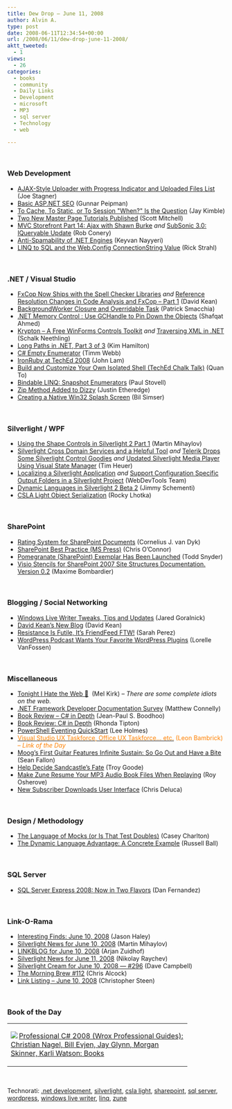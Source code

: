```yaml
---
title: Dew Drop – June 11, 2008
author: Alvin A.
type: post
date: 2008-06-11T12:34:54+00:00
url: /2008/06/11/dew-drop-june-11-2008/
aktt_tweeted:
  - 1
views:
  - 26
categories:
  - books
  - community
  - Daily Links
  - Development
  - microsoft
  - MP3
  - sql server
  - Technology
  - web

---
```

</p> 

&#160;

### Web Development

  * <a href="http://www.misfitgeek.com/AJAXstyleFileUploaderWithProgressIndicatorAndUploadedFilesList.aspx" target="_blank">AJAX-Style Uploader with Progress Indicator and Uploaded Files List</a> (Joe Stagner)
  * <a href="http://weblogs.asp.net/gunnarpeipman/archive/2008/06/10/basic-asp-net-seo.aspx" target="_blank">Basic ASP.NET SEO</a> (Gunnar Peipman)
  * <a href="http://theruntime.com/blogs/jaykimble/archive/2008/06/10/to-cache-to-static-or-to-session-quotwhenquot-is-the.aspx" target="_blank">To Cache, To Static, or To Session "When?" Is the Question</a> (Jay Kimble)
  * <a href="http://scottonwriting.net/sowblog/posts/13311.aspx" target="_blank">Two New Master Page Tutorials Published</a> (Scott Mitchell)
  * <a href="http://blog.wekeroad.com/mvc-storefront/mvcstore-part-14/" target="_blank">MVC Storefront Part 14: Ajax with Shawn Burke</a>&#160;_and_&#160;<a href="http://blog.wekeroad.com/blog/subsonic-3-0-iqueryable-update/" target="_blank">SubSonic 3.0: IQueryable Update</a> (Rob Conery)
  * <a href="http://nayyeri.net/blog/anti-spamability-of-net-engines/" target="_blank">Anti-Spamability of .NET Engines</a> (Keyvan Nayyeri)
  * <a href="http://www.west-wind.com/weblog/posts/203567.aspx" target="_blank">LINQ to SQL and the Web.Config ConnectionString Value</a> (Rick Strahl)

&#160;

### .NET / Visual Studio

  * <a href="http://davesbox.com/archive/2008/06/08/fxcop-now-ships-with-the-spell-checker-libraries.aspx" target="_blank">FxCop Now Ships with the Spell Checker Libraries</a>&#160;_and_&#160;<a href="http://davesbox.com/archive/2008/06/10/reference-resolution-changes-in-code-analysis-and-fxcop-part-1.aspx" target="_blank">Reference Resolution Changes in Code Analysis and FxCop &#8211; Part 1</a> (David Kean)
  * <a href="http://codebetter.com/blogs/patricksmacchia/archive/2008/06/10/backgroundworker-closure-and-overridable-task.aspx" target="_blank">BackgroundWorker Closure and Overridable Task</a> (Patrick Smacchia)
  * <a href="http://dotnet.dzone.com/news/net-memory-control-use-gchandl" target="_blank">.NET Memory Control : Use GCHandle to Pin Down the Objects</a> (Shafqat Ahmed)
  * <a href="http://dotnet.dzone.com/news/krypton-a-free-winforms-contro" target="_blank">Krypton &#8211; A Free WinForms Controls Toolkit</a>&#160;_and_&#160;<a href="http://dotnet.dzone.com/news/traversing-xml-net" target="_blank">Traversing XML in .NET</a> (Schalk Neethling)
  * <a href="http://blogs.msdn.com/bclteam/archive/2008/06/10/long-paths-in-net-part-3-of-3-kim-hamilton.aspx" target="_blank">Long Paths in .NET, Part 3 of 3</a> (Kim Hamilton)
  * <a href="http://www.csharp411.com/c-empty-enumerator/" target="_blank">C# Empty Enumerator</a> (Timm Webb)
  * <a href="http://www.iunknown.com/2008/06/ironruby-at-tech-ed-2008.html" target="_blank">IronRuby at TechEd 2008</a> (John Lam)
  * <a href="http://blogs.msdn.com/quanto/archive/2008/06/10/build-and-customize-your-own-isolated-shell-tech-ed-chalk-talk.aspx" target="_blank">Build and Customize Your Own Isolated Shell (TechEd Chalk Talk)</a> (Quan To)
  * <a href="http://www.paulstovell.com/blog/bindable-linq-snapshot-enumerators" target="_blank">Bindable LINQ: Snapshot Enumerators</a> (Paul Stovell)
  * <a href="http://www.codethinked.com/post/2008/06/Zip-method-added-to-Dizzy.aspx" target="_blank">Zip Method Added to Dizzy</a> (Justin Etheredge)
  * <a href="http://weblogs.asp.net/bsimser/archive/2008/06/11/creating-a-native-win32-splash-screen.aspx" target="_blank">Creating a Native Win32 Splash Screen</a> (Bil Simser)

&#160;

### Silverlight / WPF

  * <a href="http://www.silverlightshow.net/items/Using-the-Shape-controls-in-Silverlight-2-Part-1.aspx" target="_blank">Using the Shape Controls in Silverlight 2 Part 1</a> (Martin Mihaylov)
  * <a href="http://timheuer.com/blog/archive/2008/06/10/silverlight-services-cross-domain-404-not-found.aspx" target="_blank">Silverlight Cross Domain Services and a Helpful Tool</a>&#160;_and_&#160;<a href="http://timheuer.com/blog/archive/2008/06/10/telerik-releases-preview-of-silverlight-control-suite.aspx" target="_blank">Telerik Drops Some Silverlight Control Goodies</a> _and_&#160;<a href="http://timheuer.com/blog/archive/2008/06/10/updating-skinnable-media-player-using-visualstatemanager.aspx" target="_blank">Updated Silverlight Media Player Using Visual State Manager</a> (Tim Heuer)
  * <a href="http://blogs.msdn.com/webdevtools/archive/2008/06/10/localizing-a-silverlight-application.aspx" target="_blank">Localizing a Silverlight Application</a>&#160;_and_&#160;<a href="http://blogs.msdn.com/webdevtools/archive/2008/06/10/support-configuration-specific-output-folders-in-a-silverlight-project.aspx" target="_blank">Support Configuration Specific Output Folders in a Silverlight Project</a> (WebDevTools Team)
  * <a href="http://blog.jimmy.schementi.com/2008/06/dynamic-languages-in-silverlight-2-beta.html" target="_blank">Dynamic Languages in Silverlight 2 Beta 2</a> (Jimmy Schementi)
  * <a href="http://www.lhotka.net/weblog/CSLALightObjectSerialization.aspx" target="_blank">CSLA Light Object Serialization</a> (Rocky Lhotka)

&#160;

### SharePoint

  * <a href="http://www.cjvandyk.com/blog/Lists/Posts/Post.aspx?List=744536f4-127e-4c4a-bcff-b85408e7e7e5&ID=173" target="_blank">Rating System for SharePoint Documents</a> (Cornelius J. van Dyk)
  * <a href="http://grumpywookie.wordpress.com/2008/06/05/sharepoint-best-practice-microsoft-press/" target="_blank">SharePoint Best Practice (MS Press)</a> (Chris O’Connor)
  * <a href="http://blogs.infragistics.com/blogs/tsnyder/archive/2008/06/10/pomegranate-sharepoint-exemplar-has-been-launched.aspx" target="_blank">Pomegranate (SharePoint) Exemplar Has Been Launched</a> (Todd Snyder)
  * <a href="http://blogs.msdn.com/maximeb/archive/2007/10/27/updated-visio-stencils-for-sharepoint-2007-site-structures-documentation-version-0-2.aspx" target="_blank">Visio Stencils for SharePoint 2007 Site Structures Documentation. Version 0.2</a> (Maxime Bombardier)

&#160;

### Blogging / Social Networking

  * <a href="http://lifehacker.com/395589/windows-live-writer-tweaks-tips-and-updates" target="_blank">Windows Live Writer Tweaks, Tips and Updates</a> (Jared Goralnick)
  * <a href="http://blogs.msdn.com/fxcop/archive/2008/06/10/david-kean-s-new-blog.aspx" target="_blank">David Kean&#8217;s New Blog</a> (David Kean)
  * <a href="http://www.sarahintampa.com/sarah/2008/06/10/resistence-is-futile-its-friendfeed-ftw.html" target="_blank">Resistance Is Futile, It&#8217;s FriendFeed FTW!</a> (Sarah Perez)
  * <a href="http://lorelle.wordpress.com/2008/06/10/wordpress-podcast-wants-your-favorite-wordpress-plugins/" target="_blank">WordPress Podcast Wants Your Favorite WordPress Plugins</a> (Lorelle VanFossen)

&#160;

### Miscellaneous

  * <a href="http://randommel.com/2008/06/10/tonight-i-hate-the-web/" target="_blank">Tonight I Hate the Web 🙁</a>&#160; (Mel Kirk) _– There are some complete idiots on the web._
  * <a href="http://blogs.msdn.com/bclteam/archive/2008/06/10/net-framework-developer-documentation-survey-matthew-connelly.aspx" target="_blank">.NET Framework Developer Documentation Survey</a> (Matthew Connelly)
  * <a href="http://www.jpboodhoo.com/blog/BookReviewCInDepth.aspx" target="_blank">Book Review &#8211; C# in Depth</a> (Jean-Paul S. Boodhoo)
  * <a href="http://rtipton.wordpress.com/2008/06/10/book-review-c-in-depth/" target="_blank">Book Review: C# in Depth</a> (Rhonda Tipton)
  * <a href="http://blogs.msdn.com/powershell/archive/2008/06/11/powershell-eventing-quickstart.aspx" target="_blank">PowerShell Eventing QuickStart</a> (Lee Holmes)
  * <a href="http://www.secretgeek.net/vs_uxtaskforce.asp" target="_blank"><font color="#ff8000">Visual Studio UX Taskforce, Office UX Taskforce&#8230; etc.</font></a> <font color="#ff8000">(Leon Bambrick) <em>– Link of the Day</em></font>
  * <a href="http://gizmodo.com/5015099/moogs-first-guitar-features-infinite-sustain-so-go-out-and-have-a-bite" target="_blank">Moog&#8217;s First Guitar Features Infinite Sustain: So Go Out and Have a Bite</a> (Sean Fallon)
  * <a href="http://www.squaredroot.com/post/2008/06/Sandcastle-Removed-From-CodePlex.aspx" target="_blank">Help Decide Sandcastle&#8217;s Fate</a> (Troy Goode)
  * <a href="http://weblogs.asp.net/rosherove/archive/2008/06/10/make-zune-resume-your-mp3-audio-book-files-when-replaying.aspx" target="_blank">Make Zune Resume Your MP3 Audio Book Files When Replaying</a> (Roy Osherove)
  * <a href="http://blogs.msdn.com/msdnsubscriptions/archive/2008/06/10/new-subscriber-downloads-user-interface.aspx" target="_blank">New Subscriber Downloads User Interface</a> (Chris Deluca)

&#160;

### Design / Methodology

  * <a href="http://devlicio.us/blogs/casey/archive/2008/06/11/the-language-of-mocks-or-is-that-test-doubles.aspx" target="_blank">The Language of Mocks (or Is That Test Doubles)</a> (Casey Charlton)
  * <a href="http://www.caffeinatedcoder.com/the-dynamic-language-advantage-a-concrete-example/" target="_blank">The Dynamic Language Advantage: A Concrete Example</a> (Russell Ball)

&#160;

### SQL Server

  * <a href="http://blogs.msdn.com/danielfe/archive/2008/06/10/sql-server-express-2008-now-in-two-flavors.aspx" target="_blank">SQL Server Express 2008: Now in Two Flavors</a> (Dan Fernandez)

&#160;

### Link-O-Rama

  * <a href="http://jasonhaley.com/blog/archive/2008/06/10/141815.aspx" target="_blank">Interesting Finds: June 10, 2008</a> (Jason Haley)
  * <a href="http://www.silverlightshow.net/news/Silverlight-news-for-June-10-2008.aspx" target="_blank">Silverlight News for June 10, 2008</a> (Martin Mihaylov)
  * <a href="http://www.arjansworld.com/2008/06/10/linkblog-for-june-10-2008/" target="_blank">LINKBLOG for June 10, 2008</a> (Arjan Zuidhof)
  * <a href="http://www.silverlightshow.net/news/Silverlight-news-for-June-11-2008.aspx" target="_blank">Silverlight News for June 11, 2008</a> (Nikolay Raychev)
  * <a href="http://geekswithblogs.net/WynApseTechnicalMusings/archive/2008/06/10/122785.aspx" target="_blank">Silverlight Cream for June 10, 2008 &#8212; #296</a> (Dave Campbell)
  * <a href="http://blog.cwa.me.uk/2008/06/11/the-morning-brew-112/" target="_blank">The Morning Brew #112</a> (Chris Alcock)
  * <a href="http://dotnetjunkies.com/WebLog/csteen/archive/2008/06/11/475199.aspx" target="_blank">Link Listing &#8211; June 10, 2008</a> (Christopher Steen)

&#160;

### Book of the Day

<div class="wlWriterSmartContent" id="scid:7dc1bd33-94bd-46fd-a20b-0131235bcd47:3eecc6ef-1e9d-4661-9953-7ed1041274ee" style="padding-right: 0px; display: inline; padding-left: 0px; float: none; padding-bottom: 0px; margin: 0px; padding-top: 0px">
  <table cellspacing="0" cellpadding="2" width="400" border="0" unselectable="on">
    <tr>
      <td valign="top" width="400">
        <p>
          <a title="Professional C# 2008 (Wrox Professional Guides): Christian Nagel, Bill Evjen, Jay Glynn, Morgan Skinner, Karli Watson: Books" href="http://www.amazon.com/exec/obidos/ASIN/0470191376/alvinashcraft-20"><img data-recalc-dims="1" decoding="async" src="https://i0.wp.com/images.amazon.com/images/P/0470191376.01.MZZZZZZZ.jpg?w=660" border="0" align="left" style="float:left" />Professional C# 2008 (Wrox Professional Guides): Christian Nagel, Bill Evjen, Jay Glynn, Morgan Skinner, Karli Watson: Books</a>
        </p>
      </td>
    </tr>
  </table>
</div>

&#160;

<div class="wlWriterSmartContent" id="scid:C16BAC14-9A3D-4c50-9394-FBFEF7A93539:4b18d735-c54f-4ce5-b3d1-c7881755bd44" style="padding-right: 0px; display: inline; padding-left: 0px; float: none; padding-bottom: 0px; margin: 0px; padding-top: 0px">
  <!--dotnetkickit-->
</div>

<div class="wlWriterSmartContent" id="scid:d7bf807d-7bb0-458a-811f-90c51817d5c2:2d311116-af85-43f4-9ea1-41067015b243" style="padding-right: 0px; display: inline; padding-left: 0px; float: none; padding-bottom: 0px; margin: 0px; padding-top: 0px">
  <p>
    <span class="TagSite">Technorati:</span> <a href="http://technorati.com/tag/.net+development" rel="tag" class="tag">.net development</a>, <a href="http://technorati.com/tag/silverlight" rel="tag" class="tag">silverlight</a>, <a href="http://technorati.com/tag/csla+light" rel="tag" class="tag">csla light</a>, <a href="http://technorati.com/tag/sharepoint" rel="tag" class="tag">sharepoint</a>, <a href="http://technorati.com/tag/sql+server" rel="tag" class="tag">sql server</a>, <a href="http://technorati.com/tag/wordpress" rel="tag" class="tag">wordpress</a>, <a href="http://technorati.com/tag/windows+live+writer" rel="tag" class="tag">windows live writer</a>, <a href="http://technorati.com/tag/linq" rel="tag" class="tag">linq</a>, <a href="http://technorati.com/tag/zune" rel="tag" class="tag">zune</a><br /><!-- StartInsertedTags: .net development, silverlight, csla light, sharepoint, sql server, wordpress, windows live writer, linq, zune :EndInsertedTags -->
  </p>
</div>